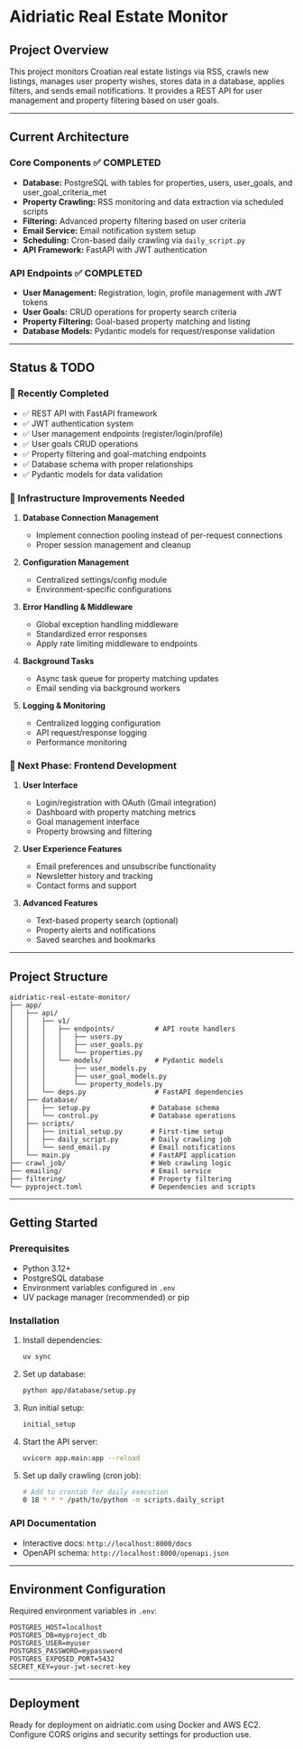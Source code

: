 # Aidriatic Real Estate Monitor

## Project Overview

This project monitors Croatian real estate listings via RSS, crawls new listings, manages user property wishes, stores data in a database, applies filters, and sends email notifications. It provides a REST API for user management and property filtering based on user goals.

---

## Current Architecture

### Core Components ✅ COMPLETED
- **Database:** PostgreSQL with tables for properties, users, user_goals, and user_goal_criteria_met
- **Property Crawling:** RSS monitoring and data extraction via scheduled scripts
- **Filtering:** Advanced property filtering based on user criteria
- **Email Service:** Email notification system setup
- **Scheduling:** Cron-based daily crawling via `daily_script.py`
- **API Framework:** FastAPI with JWT authentication

### API Endpoints ✅ COMPLETED
- **User Management:** Registration, login, profile management with JWT tokens
- **User Goals:** CRUD operations for property search criteria
- **Property Filtering:** Goal-based property matching and listing
- **Database Models:** Pydantic models for request/response validation

---

## Status & TODO

### 🚀 Recently Completed
- ✅ REST API with FastAPI framework
- ✅ JWT authentication system
- ✅ User management endpoints (register/login/profile)
- ✅ User goals CRUD operations
- ✅ Property filtering and goal-matching endpoints
- ✅ Database schema with proper relationships
- ✅ Pydantic models for data validation

### 🔧 Infrastructure Improvements Needed
1. **Database Connection Management**
   - Implement connection pooling instead of per-request connections
   - Proper session management and cleanup

2. **Configuration Management**
   - Centralized settings/config module
   - Environment-specific configurations

3. **Error Handling & Middleware**
   - Global exception handling middleware
   - Standardized error responses
   - Apply rate limiting middleware to endpoints

4. **Background Tasks**
   - Async task queue for property matching updates
   - Email sending via background workers

5. **Logging & Monitoring**
   - Centralized logging configuration
   - API request/response logging
   - Performance monitoring

### 🎯 Next Phase: Frontend Development
1. **User Interface**
   - Login/registration with OAuth (Gmail integration)
   - Dashboard with property matching metrics
   - Goal management interface
   - Property browsing and filtering

2. **User Experience Features**
   - Email preferences and unsubscribe functionality
   - Newsletter history and tracking
   - Contact forms and support

3. **Advanced Features**
   - Text-based property search (optional)
   - Property alerts and notifications
   - Saved searches and bookmarks

---

## Project Structure

```
aidriatic-real-estate-monitor/
├── app/
│   ├── api/
│   │   ├── v1/
│   │   │   ├── endpoints/          # API route handlers
│   │   │   │   ├── users.py
│   │   │   │   ├── user_goals.py
│   │   │   │   └── properties.py
│   │   │   └── models/             # Pydantic models
│   │   │       ├── user_models.py
│   │   │       ├── user_goal_models.py
│   │   │       └── property_models.py
│   │   └── deps.py                 # FastAPI dependencies
│   ├── database/
│   │   ├── setup.py               # Database schema
│   │   └── control.py             # Database operations
│   ├── scripts/
│   │   ├── initial_setup.py       # First-time setup
│   │   ├── daily_script.py        # Daily crawling job
│   │   └── send_email.py          # Email notifications
│   └── main.py                    # FastAPI application
├── crawl_job/                     # Web crawling logic
├── emailing/                      # Email service
├── filtering/                     # Property filtering
└── pyproject.toml                 # Dependencies and scripts
```

---

## Getting Started

### Prerequisites
- Python 3.12+
- PostgreSQL database
- Environment variables configured in `.env`
- UV package manager (recommended) or pip

### Installation
1. Install dependencies:
   ```bash
   uv sync
   ```

2. Set up database:
   ```bash
   python app/database/setup.py
   ```

3. Run initial setup:
   ```bash
   initial_setup
   ```

4. Start the API server:
   ```bash
   uvicorn app.main:app --reload
   ```

5. Set up daily crawling (cron job):
   ```bash
   # Add to crontab for daily execution
   0 18 * * * /path/to/python -m scripts.daily_script
   ```

### API Documentation
- Interactive docs: `http://localhost:8000/docs`
- OpenAPI schema: `http://localhost:8000/openapi.json`

---

## Environment Configuration

Required environment variables in `.env`:
```
POSTGRES_HOST=localhost
POSTGRES_DB=myproject_db
POSTGRES_USER=myuser
POSTGRES_PASSWORD=mypassword
POSTGRES_EXPOSED_PORT=5432
SECRET_KEY=your-jwt-secret-key
```

---

## Deployment

Ready for deployment on aidriatic.com using Docker and AWS EC2.
Configure CORS origins and security settings for production use.
